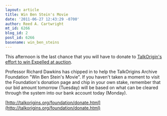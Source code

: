 ```yaml
---
layout: article
title: Win Ben Stein's Movie
date: '2011-06-27 12:43:29 -0700'
author: Reed A. Cartwright
mt_id: 6266
blog_id: 2
post_id: 6266
basename: win_ben_steins
---
```

This afternoon is the last chance that you will have to donate to [TalkOrigin's effort to win Expelled at auction](http://pandasthumb.org/archives/2011/06/help-talkorigin.html).

Professor Richard Dawkins has chipped in to help the TalkOrigins Archive Foundation "Win Ben Stein's Movie". If you haven't taken a moment to visit the Foundation's donation page and chip in your own stake, remember that our bid amount tomorrow (Tuesday) will be based on what can be cleared through the system into our bank account today (Monday).

[http://talkorigins.org/foundation/donate.html](http://talkorigins.org/foundation/donate.html)
